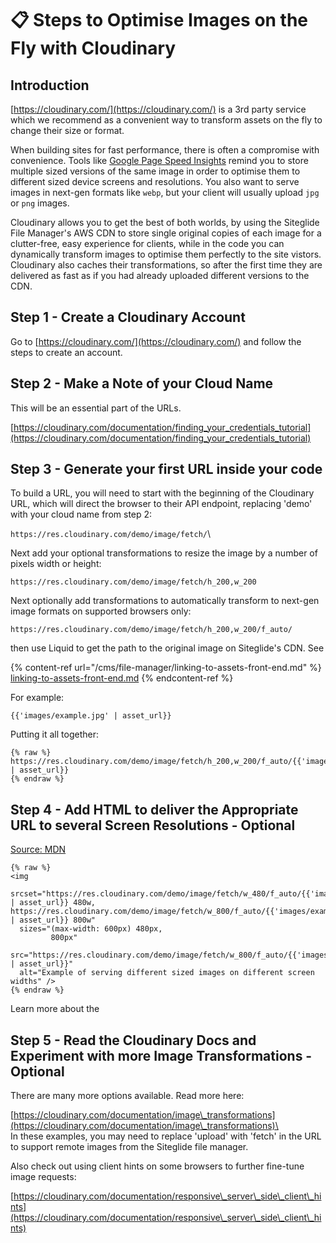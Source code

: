 # 📋 Steps to Optimise Images on the Fly with Cloudinary

## Introduction

[https://cloudinary.com/](https://cloudinary.com/) is a 3rd party service which we recommend as a convenient way to transform assets on the fly to change their size or format.

When building sites for fast performance, there is often a compromise with convenience. Tools like [Google Page](https://pagespeed.web.dev/)[ Speed Insights](https://pagespeed.web.dev/) remind you to store multiple sized versions of the same image in order to optimise them to different sized device screens and resolutions. You also want to serve images in next-gen formats like `webp`, but your client will usually upload `jpg` or `png` images.

Cloudinary allows you to get the best of both worlds, by using the Siteglide File Manager's AWS CDN to store single original copies of each image for a clutter-free, easy experience for clients, while in the code you can dynamically transform images to optimise them perfectly to the site vistors. Cloudinary also caches their transformations, so after the first time they are delivered as fast as if you had already uploaded different versions to the CDN.

## Step 1 - Create a Cloudinary Account

Go to [https://cloudinary.com/](https://cloudinary.com/) and follow the steps to create an account.

## Step 2 - Make a Note of your Cloud Name

This will be an essential part of the URLs.

[https://cloudinary.com/documentation/finding_your_credentials_tutorial](https://cloudinary.com/documentation/finding_your_credentials_tutorial)

## Step 3 - Generate your first URL inside your code

To build a URL, you will need to start with the beginning of the Cloudinary URL, which will direct the browser to their API endpoint, replacing 'demo' with your cloud name from step 2:

`https://res.cloudinary.com/demo/image/fetch/`\\

Next add your optional transformations to resize the image by a number of pixels width or height:

`https://res.cloudinary.com/demo/image/fetch/h_200,w_200`

Next optionally add transformations to automatically transform to next-gen image formats on supported browsers only:

`https://res.cloudinary.com/demo/image/fetch/h_200,w_200/f_auto/`

then use Liquid to get the path to the original image on Siteglide's CDN. See

{% content-ref url="/cms/file-manager/linking-to-assets-front-end.md" %}
[linking-to-assets-front-end.md](/cms/file-manager/linking-to-assets-front-end.md)
{% endcontent-ref %}

For example:

`{{'images/example.jpg' | asset_url}}`

Putting it all together:

```liquid
{% raw %}
https://res.cloudinary.com/demo/image/fetch/h_200,w_200/f_auto/{{'images/example.jpg' | asset_url}}
{% endraw %}
```

## Step 4 - Add HTML to deliver the Appropriate URL to several Screen Resolutions - Optional

[Source: MDN](https://developer.mozilla.org/en-US/docs/Learn/HTML/Multimedia\_and\_embedding/Responsive\_images)

```liquid
{% raw %}
<img
  srcset="https://res.cloudinary.com/demo/image/fetch/w_480/f_auto/{{'images/example.jpg' | asset_url}} 480w, https://res.cloudinary.com/demo/image/fetch/w_800/f_auto/{{'images/example.jpg' | asset_url}} 800w"
  sizes="(max-width: 600px) 480px,
         800px"
  src="https://res.cloudinary.com/demo/image/fetch/w_800/f_auto/{{'images/example.jpg' | asset_url}}"
  alt="Example of serving different sized images on different screen widths" />
{% endraw %}
```

Learn more about the

## Step 5 - Read the Cloudinary Docs and Experiment with more Image Transformations - Optional

There are many more options available. Read more here:

[https://cloudinary.com/documentation/image\_transformations](https://cloudinary.com/documentation/image\_transformations)\
\
In these examples, you may need to replace 'upload' with 'fetch' in the URL to support remote images from the Siteglide file manager.

Also check out using client hints on some browsers to further fine-tune image requests:

[https://cloudinary.com/documentation/responsive\_server\_side\_client\_hints](https://cloudinary.com/documentation/responsive\_server\_side\_client\_hints)
